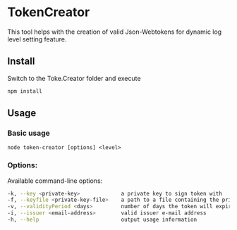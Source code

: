 # TokenCreator

This tool helps with the creation of valid Json-Webtokens for dynamic log level setting feature. 

## Install
Switch to the Toke.Creator folder and execute
```sh
npm install
```

## Usage

### Basic usage
```node token-creator [options] <level>```

### Options:
Available command-line options:
```sh
-k, --key <private-key>             a private key to sign token with
-f, --keyfile <private-key-file>    a path to a file containing the private key
-v, --validityPeriod <days>         number of days the token will expire after
-i, --issuer <email-address>        valid issuer e-mail address
-h, --help                          output usage information
```
